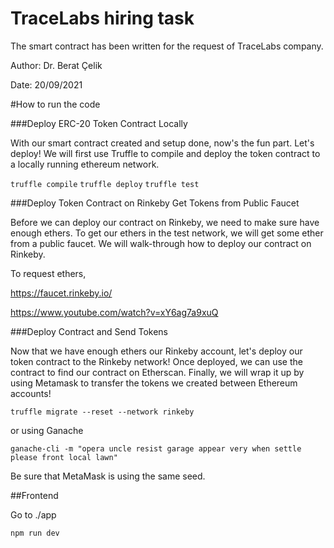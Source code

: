 # TraceLabs hiring task
The smart contract has been written for the request of TraceLabs company.

Author: Dr. Berat Çelik

Date: 20/09/2021

#How to run the code

###Deploy ERC-20 Token Contract Locally

With our smart contract created and setup done, now's the fun part. 
Let's deploy! We will first use Truffle to compile and deploy the token 
contract to a locally running ethereum network.

``truffle compile``
``truffle deploy``
``truffle test``



###Deploy Token Contract on Rinkeby
Get Tokens from Public Faucet

Before we can deploy our contract on Rinkeby, we need to make sure have enough ethers.
To get our ethers in the test network, we will get some ether from a public faucet.
We will walk-through how to deploy our contract on Rinkeby.

To request ethers,

https://faucet.rinkeby.io/

https://www.youtube.com/watch?v=xY6ag7a9xuQ

###Deploy Contract and Send Tokens

Now that we have enough ethers our Rinkeby account, let's deploy our token contract to the Rinkeby network! Once deployed, we can use the contract to find our contract on Etherscan. Finally, we will wrap it up by using Metamask to transfer the tokens we created between Ethereum accounts!

`truffle migrate --reset --network rinkeby`

or using Ganache 

`ganache-cli -m "opera uncle resist garage appear very when settle please front local lawn"`

Be sure that MetaMask is using the same seed.

##Frontend
  
Go to ./app

``npm run dev``
